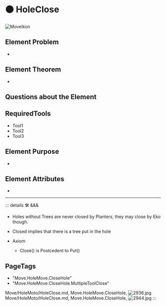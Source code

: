 
# 🟠 <move>HoleClose</move>

![MoveIkon](/Move/Move_Ikon.png)

## Element Problem

-

## Element Theorem

-

## Questions about the Element

## RequiredTools

- Tool1
- Tool2
- Tool3



## Element Purpose

-

## Element Attributes

-






---

<!-- =================================================== -->
<!-- =================================================== -->
<!-- =================================================== -->
<!-- =================================================== -->
<!-- =================================================== -->
::: details 🛠 <dev>&&&</dev>



- Holes without Trees are never closed by Planters, they may close by Eko though.
- Closed implies that there is a tree put in the hole

- Axiom
    - Close() is Postcedent to Put()



<h2>PageTags</h2>

- "Move.HoleMove.CloseHole"
- "Move.HoleMove.CloseHole.MultipleToolClose"

Move/HoleMoto/HoleClose.md, <dev>Move.HoleMove.CloseHole</dev>, ![2936.jpg](/PaperPhoto/2936.jpg)
Move/HoleMoto/HoleClose.md, <dev>Move.HoleMove.CloseHole</dev>, ![2944.jpg](/PaperPhoto/2944.jpg)
:::
